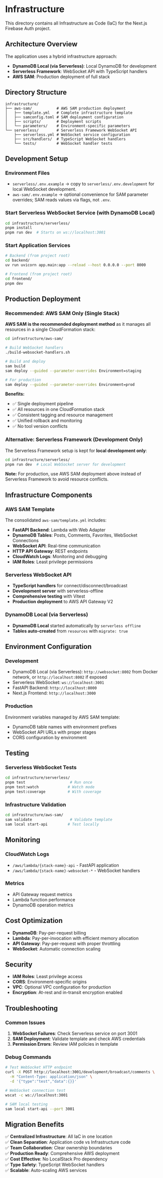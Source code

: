 # Infrastructure

This directory contains all Infrastructure as Code (IaC) for the Next.js Firebase Auth project.

## Architecture Overview

The application uses a hybrid infrastructure approach:

- **DynamoDB Local (via Serverless)**: Local DynamoDB for development
- **Serverless Framework**: WebSocket API with TypeScript handlers
- **AWS SAM**: Production deployment of full stack

## Directory Structure

```
infrastructure/
├── aws-sam/           # AWS SAM production deployment
│   ├── template.yml   # Complete infrastructure template
│   ├── samconfig.toml # SAM deployment configuration
│   ├── scripts/       # Deployment scripts
│   └── parameters/    # Environment-specific parameters
└── serverless/        # Serverless Framework WebSocket API
    ├── serverless.yml # WebSocket service configuration
    ├── src/handlers/  # TypeScript WebSocket handlers
    └── tests/         # WebSocket handler tests
```

## Development Setup

### Environment Files
- `serverless/.env.example` → copy to `serverless/.env.development` for local WebSocket development.
- `aws-sam/.env.example` → optional convenience for SAM parameter overrides; SAM reads values via flags, not `.env`.

### Start Serverless WebSocket Service (with DynamoDB Local)
```bash
cd infrastructure/serverless/
pnpm install
pnpm run dev  # Starts on ws://localhost:3001
```

### Start Application Services
```bash
# Backend (from project root)
cd backend/
uv run uvicorn app.main:app --reload --host 0.0.0.0 --port 8000

# Frontend (from project root)  
cd frontend/
pnpm dev
```

## Production Deployment

### Recommended: AWS SAM Only (Single Stack)

**AWS SAM is the recommended deployment method** as it manages all resources in a single CloudFormation stack:

```bash
cd infrastructure/aws-sam/

# Build WebSocket handlers
./build-websocket-handlers.sh

# Build and deploy
sam build
sam deploy --guided --parameter-overrides Environment=staging

# For production
sam deploy --guided --parameter-overrides Environment=prod
```

**Benefits:**
- ✅ Single deployment pipeline
- ✅ All resources in one CloudFormation stack  
- ✅ Consistent tagging and resource management
- ✅ Unified rollback and monitoring
- ✅ No tool version conflicts

### Alternative: Serverless Framework (Development Only)

The Serverless Framework setup is kept for **local development only**:

```bash
cd infrastructure/serverless/
pnpm run dev  # Local WebSocket server for development
```

**Note:** For production, use AWS SAM deployment above instead of Serverless Framework to avoid resource conflicts.

## Infrastructure Components

### AWS SAM Template
The consolidated `aws-sam/template.yml` includes:

- **FastAPI Backend**: Lambda with Web Adapter
- **DynamoDB Tables**: Posts, Comments, Favorites, WebSocket Connections
- **WebSocket API**: Real-time communication
- **HTTP API Gateway**: REST endpoints
- **CloudWatch Logs**: Monitoring and debugging
- **IAM Roles**: Least privilege permissions

### Serverless WebSocket API
- **TypeScript handlers** for connect/disconnect/broadcast
- **Development server** with serverless-offline
- **Comprehensive testing** with Vitest
- **Production deployment** to AWS API Gateway V2

### DynamoDB Local (via Serverless)
- **DynamoDB Local** started automatically by `serverless offline`
- **Tables auto-created** from `resources` with `migrate: true`

## Environment Configuration

### Development
- DynamoDB Local (via Serverless): `http://websocket:8002` from Docker network, or `http://localhost:8002` if exposed
- Serverless WebSocket: `ws://localhost:3001`
- FastAPI Backend: `http://localhost:8000`
- Next.js Frontend: `http://localhost:3000`

### Production
Environment variables managed by AWS SAM template:
- DynamoDB table names with environment prefixes
- WebSocket API URLs with proper stages
- CORS configuration by environment

## Testing

### Serverless WebSocket Tests
```bash
cd infrastructure/serverless/
pnpm test                    # Run once
pnpm test:watch             # Watch mode
pnpm test:coverage          # With coverage
```

### Infrastructure Validation
```bash
cd infrastructure/aws-sam/
sam validate                 # Validate template
sam local start-api         # Test locally
```

## Monitoring

### CloudWatch Logs
- `/aws/lambda/{stack-name}-api` - FastAPI application
- `/aws/lambda/{stack-name}-websocket-*` - WebSocket handlers

### Metrics
- API Gateway request metrics
- Lambda function performance
- DynamoDB operation metrics

## Cost Optimization

- **DynamoDB**: Pay-per-request billing
- **Lambda**: Pay-per-invocation with efficient memory allocation
- **API Gateway**: Pay-per-request with proper throttling
- **WebSocket**: Automatic connection scaling

## Security

- **IAM Roles**: Least privilege access
- **CORS**: Environment-specific origins
- **VPC**: Optional VPC configuration for production
- **Encryption**: At-rest and in-transit encryption enabled

## Troubleshooting

### Common Issues
1. **WebSocket Failures**: Check Serverless service on port 3001
2. **SAM Deployment**: Validate template and check AWS credentials
3. **Permission Errors**: Review IAM policies in template

### Debug Commands
```bash
# Test WebSocket HTTP endpoint
curl -X POST http://localhost:3001/development/broadcast/comments \
  -H "Content-Type: application/json" \
  -d '{"type":"test","data":{}}'

# WebSocket connection test
wscat -c ws://localhost:3001

# SAM local testing
sam local start-api --port 3001
```

## Migration Benefits

✅ **Centralized Infrastructure**: All IaC in one location  
✅ **Clean Separation**: Application code vs Infrastructure code  
✅ **Team Collaboration**: Clear ownership boundaries  
✅ **Production Ready**: Comprehensive AWS deployment  
✅ **Cost Effective**: No LocalStack Pro dependency  
✅ **Type Safety**: TypeScript WebSocket handlers  
✅ **Scalable**: Auto-scaling AWS services
